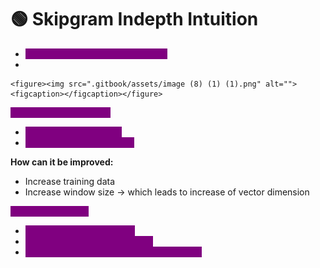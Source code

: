 # 🟢 Skipgram Indepth Intuition

* <mark style="color:purple;background-color:purple;">**Here input and output is reversed**</mark>
*

    <figure><img src=".gitbook/assets/image (8) (1) (1).png" alt=""><figcaption></figcaption></figure>

<mark style="color:purple;background-color:purple;">**When should we apply:**</mark>

* <mark style="color:purple;background-color:purple;">CBOW ⇒  Small dataset</mark>
* <mark style="color:purple;background-color:purple;">SkipGram ⇒ Huge dataset</mark>

**How can it be improved:**

* Increase training data
* Increase window size -> which leads to increase of vector dimension



<mark style="color:purple;background-color:purple;">**Google word2vec:**</mark>

* <mark style="color:purple;background-color:purple;">**Trained on 3 billion words**</mark>
* <mark style="color:purple;background-color:purple;">**Feature representation of 300**</mark>
* <mark style="color:purple;background-color:purple;">**Example: Cricket = \[....300 dimension....]**</mark>
